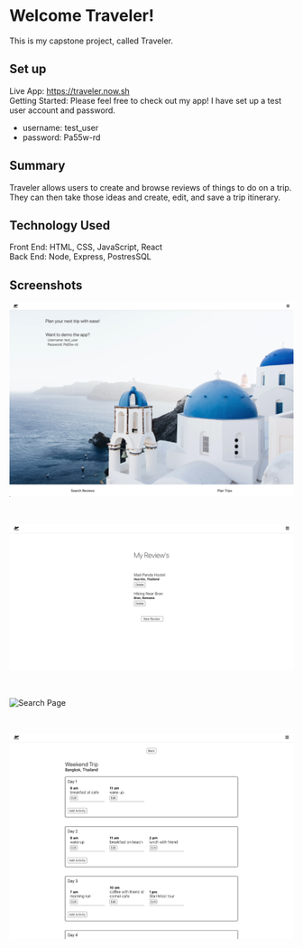 # Welcome Traveler!

This is my capstone project, called Traveler.

## Set up

Live App: https://traveler.now.sh
<br />
Getting Started: 
Please feel free to check out my app! I have set up a test user account and password.

 - username: test_user
 - password: Pa55w-rd

## Summary

Traveler allows users to create and browse reviews of things to do on a trip. They can then take those ideas and create, edit, and save a trip itinerary.

## Technology Used

Front End: HTML, CSS, JavaScript, React
<br />
Back End: Node, Express, PostresSQL

## Screenshots

![Landing Page](/src/Images/LandingPage.png "Landing Page")

<br/>

![Reviews List Page](src/Images/ReviewsListPage.png)

<br/>

![Search Page]('../src/Images/SearchPage.png')

<br/>

![Trip Details Page](./src/Images/TripDetailsPage.png)
